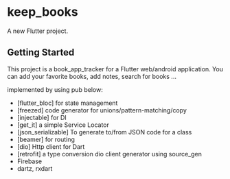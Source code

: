 # keep_books

A new Flutter project.

## Getting Started

This project is a book_app_tracker for a Flutter web/android application.
You can add your favorite books, add notes, search for books ...

implemented by using pub below:
- [flutter_bloc] for state management
- [freezed] code generator for unions/pattern-matching/copy
- [injectable] for DI
- [get_it] a simple Service Locator
- [json_serializable] To generate to/from JSON code for a class
- [beamer] for routing
- [dio]  Http client for Dart
- [retrofit] a type conversion dio client generator using source_gen 
- Firebase
- dartz, rxdart


